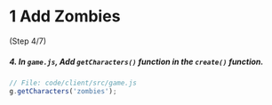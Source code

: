 # 1 Add Zombies
 (Step 4/7)

##### 4. In `game.js`, Add `getCharacters()` function in the `create()` function.

``` javascript
// File: code/client/src/game.js
g.getCharacters('zombies');
```